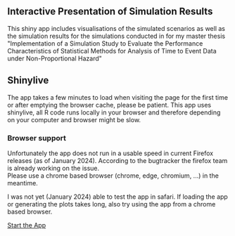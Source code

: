 ## Interactive Presentation of Simulation Results

This shiny app includes visualisations of the simulated scenarios as well as the simulation results for the simulations conducted in for my master thesis "Implementation of a Simulation Study to Evaluate the Performance Characteristics of Statistical Methods for Analysis of Time to Event Data under Non-Proportional Hazard"

## Shinylive

The app takes a few minutes to load when visiting the page for the first time or after emptying the browser cache, please be patient. This app uses shinylive, all R code runs locally in your browser and therefore depending on your computer and browser might be slow. 

### Browser support

Unfortunately the app does not run in a usable speed in current Firefox releases (as of January 2024). According to the bugtracker the firefox team is already working on the issue.  
Please use a chrome based browser (chrome, edge, chromium, ...) in the meantime.

I was not yet (January 2024) able to test the app in safari. If loading the app or generating the plots takes long, also try using the app from a chrome based browser.

[Start the App](https://tobiasfellinger.github.io/ShinyDiplomarbeit/)

